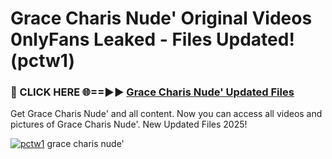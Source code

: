 # Grace Charis Nude' Original Videos 0nlyFans Leaked - Files Updated! (pctw1)

<h3>🔴 CLICK HERE 🌐==►► <a href="https://tinyurl.com/2wckxsce" rel="nofollow">Grace Charis Nude' Updated Files</a></h3>

Get Grace Charis Nude' and all content. Now you can access all videos and pictures of Grace Charis Nude'. New Updated Files 2025!

[![pctw1](https://i.imgur.com/AFduVYN.gif)](https://tinyurl.com/2wckxsce)
grace charis nude'